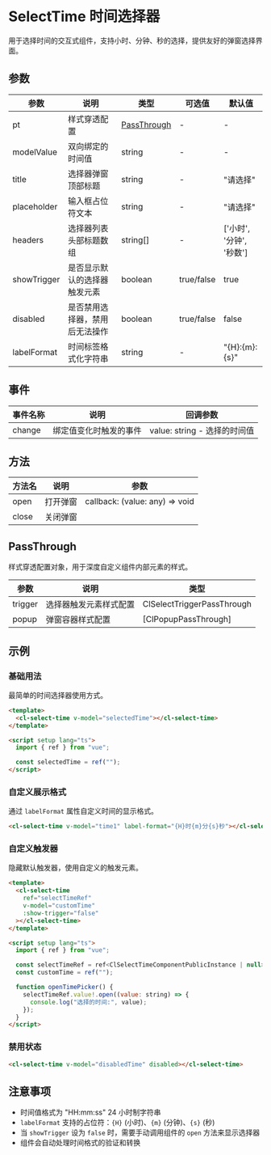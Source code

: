 # SelectTime 时间选择器

用于选择时间的交互式组件，支持小时、分钟、秒的选择，提供友好的弹窗选择界面。

## 参数

| 参数        | 说明                           | 类型                        | 可选值     | 默认值                   |
| ----------- | ------------------------------ | --------------------------- | ---------- | ------------------------ |
| pt          | 样式穿透配置                   | [PassThrough](#passthrough) | -          | -                        |
| modelValue  | 双向绑定的时间值               | string                      | -          | -                        |
| title       | 选择器弹窗顶部标题             | string                      | -          | "请选择"                 |
| placeholder | 输入框占位符文本               | string                      | -          | "请选择"                 |
| headers     | 选择器列表头部标题数组         | string[]                    | -          | ['小时', '分钟', '秒数'] |
| showTrigger | 是否显示默认的选择器触发元素   | boolean                     | true/false | true                     |
| disabled    | 是否禁用选择器，禁用后无法操作 | boolean                     | true/false | false                    |
| labelFormat | 时间标签格式化字符串           | string                      | -          | "{H}:{m}:{s}"            |

## 事件

| 事件名称 | 说明                   | 回调参数                     |
| -------- | ---------------------- | ---------------------------- |
| change   | 绑定值变化时触发的事件 | value: string - 选择的时间值 |

## 方法

| 方法名 | 说明     | 参数                           |
| ------ | -------- | ------------------------------ |
| open   | 打开弹窗 | callback: (value: any) => void |
| close  | 关闭弹窗 |                                |

## PassThrough

样式穿透配置对象，用于深度自定义组件内部元素的样式。

| 参数    | 说明                   | 类型                       |
| ------- | ---------------------- | -------------------------- |
| trigger | 选择器触发元素样式配置 | ClSelectTriggerPassThrough |
| popup   | 弹窗容器样式配置       | [ClPopupPassThrough]       |

## 示例

### 基础用法

最简单的时间选择器使用方式。

```html
<template>
  <cl-select-time v-model="selectedTime"></cl-select-time>
</template>

<script setup lang="ts">
  import { ref } from "vue";

  const selectedTime = ref("");
</script>
```

### 自定义展示格式

通过 `labelFormat` 属性自定义时间的显示格式。

```html
<cl-select-time v-model="time1" label-format="{H}时{m}分{s}秒"></cl-select-time>
```

### 自定义触发器

隐藏默认触发器，使用自定义的触发元素。

```html
<template>
  <cl-select-time
    ref="selectTimeRef"
    v-model="customTime"
    :show-trigger="false"
  ></cl-select-time>
</template>

<script setup lang="ts">
  import { ref } from "vue";

  const selectTimeRef = ref<ClSelectTimeComponentPublicInstance | null>(null);
  const customTime = ref("");

  function openTimePicker() {
    selectTimeRef.value!.open((value: string) => {
      console.log("选择的时间:", value);
    });
  }
</script>
```

### 禁用状态

```html
<cl-select-time v-model="disabledTime" disabled></cl-select-time>
```

## 注意事项

- 时间值格式为 "HH:mm:ss" 24 小时制字符串
- `labelFormat` 支持的占位符：`{H}` (小时)、`{m}` (分钟)、`{s}` (秒)
- 当 `showTrigger` 设为 `false` 时，需要手动调用组件的 `open` 方法来显示选择器
- 组件会自动处理时间格式的验证和转换
